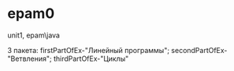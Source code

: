 # epam0
unit1, epam\java

3 пакета: firstPartOfEx-"Линейный программы"; secondPartOfEx-"Ветвления"; thirdPartOfEx-"Циклы"
